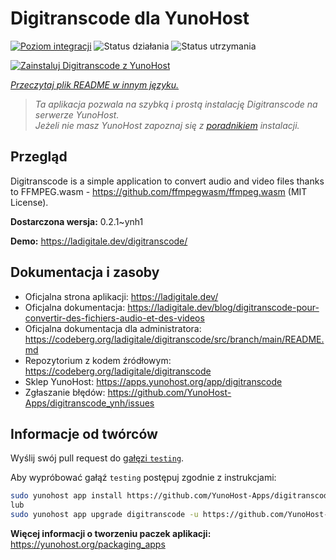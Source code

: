 <!--
To README zostało automatycznie wygenerowane przez <https://github.com/YunoHost/apps/tree/master/tools/readme_generator>
Nie powinno być ono edytowane ręcznie.
-->

# Digitranscode dla YunoHost

[![Poziom integracji](https://apps.yunohost.org/badge/integration/digitranscode)](https://ci-apps.yunohost.org/ci/apps/digitranscode/)
![Status działania](https://apps.yunohost.org/badge/state/digitranscode)
![Status utrzymania](https://apps.yunohost.org/badge/maintained/digitranscode)

[![Zainstaluj Digitranscode z YunoHost](https://install-app.yunohost.org/install-with-yunohost.svg)](https://install-app.yunohost.org/?app=digitranscode)

*[Przeczytaj plik README w innym języku.](./ALL_README.md)*

> *Ta aplikacja pozwala na szybką i prostą instalację Digitranscode na serwerze YunoHost.*  
> *Jeżeli nie masz YunoHost zapoznaj się z [poradnikiem](https://yunohost.org/install) instalacji.*

## Przegląd

Digitranscode is a simple application to convert audio and video files thanks to FFMPEG.wasm - https://github.com/ffmpegwasm/ffmpeg.wasm (MIT License).


**Dostarczona wersja:** 0.2.1~ynh1

**Demo:** <https://ladigitale.dev/digitranscode/>
## Dokumentacja i zasoby

- Oficjalna strona aplikacji: <https://ladigitale.dev/>
- Oficjalna dokumentacja: <https://ladigitale.dev/blog/digitranscode-pour-convertir-des-fichiers-audio-et-des-videos>
- Oficjalna dokumentacja dla administratora: <https://codeberg.org/ladigitale/digitranscode/src/branch/main/README.md>
- Repozytorium z kodem źródłowym: <https://codeberg.org/ladigitale/digitranscode>
- Sklep YunoHost: <https://apps.yunohost.org/app/digitranscode>
- Zgłaszanie błędów: <https://github.com/YunoHost-Apps/digitranscode_ynh/issues>

## Informacje od twórców

Wyślij swój pull request do [gałęzi `testing`](https://github.com/YunoHost-Apps/digitranscode_ynh/tree/testing).

Aby wypróbować gałąź `testing` postępuj zgodnie z instrukcjami:

```bash
sudo yunohost app install https://github.com/YunoHost-Apps/digitranscode_ynh/tree/testing --debug
lub
sudo yunohost app upgrade digitranscode -u https://github.com/YunoHost-Apps/digitranscode_ynh/tree/testing --debug
```

**Więcej informacji o tworzeniu paczek aplikacji:** <https://yunohost.org/packaging_apps>
